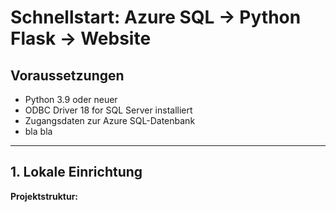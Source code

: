 # Schnellstart: Azure SQL → Python Flask → Website

## Voraussetzungen
- Python 3.9 oder neuer
- ODBC Driver 18 for SQL Server installiert
- Zugangsdaten zur Azure SQL-Datenbank
- bla bla

---

## 1. Lokale Einrichtung

**Projektstruktur:**
